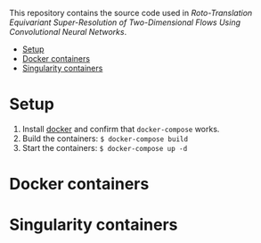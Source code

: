 This repository contains the source code used in *Roto-Translation Equivariant Super-Resolution of Two-Dimensional Flows Using Convolutional Neural Networks*.

- [Setup](#setup)
- [Docker containers](#docker-containers)
- [Singularity containers](#singularity-containers)

# Setup

1. Install [docker](https://www.docker.com/) and confirm that `docker-compose` works.
2. Build the containers: `$ docker-compose build`
3. Start the containers: `$ docker-compose up -d`

# Docker containers

# Singularity containers
